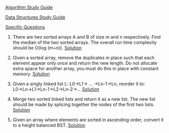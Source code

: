[Algorithm Study Guide](https://github.com/kanwei/algorithms/blob/master/README.markdown)

[Data Structures Study Guide](https://github.com/Blahah/datastructures/blob/master/README.md)

[Specific Questions](http://www.programcreek.com/2012/11/top-10-algorithms-for-coding-interview/)

1. There are two sorted arrays A and B of size m and n respectively. Find the median of the two sorted arrays. The overall run time complexity should be O(log (m+n)).
[Solution](http://www.programcreek.com/2012/12/leetcode-median-of-two-sorted-arrays-java/)

2. Given a sorted array, remove the duplicates in place such that each element appear only once and return the new length. Do not allocate extra space for another array, you must do this in place with constant memory.
[Solution](http://www.programcreek.com/2013/01/leetcode-remove-duplicates-from-sorted-array-java/)

3. Given a singly linked list L: L0→L1→ ... →Ln-1→Ln,
reorder it to: L0→Ln→L1→Ln-1→L2→Ln-2→...
[Solution](http://www.programcreek.com/2013/12/in-place-reorder-a-singly-linked-list-in-java/)

4. Merge two sorted linked lists and return it as a new list. The new list should be made by splicing together the nodes of the first two lists.
[Solution](http://www.programcreek.com/2012/12/leetcode-merge-two-sorted-lists-java/)

5. Given an array where elements are sorted in ascending order, convert it to a height balanced BST.
[Solution](http://www.programcreek.com/2013/01/leetcode-convert-sorted-array-to-binary-search-tree-java/)
